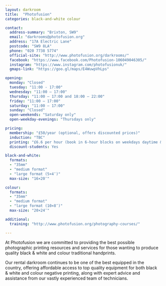 ```yaml
---
layout: darkroom
title:  "Photofusion"
categories: black-and-white colour

contact:
  address-summary: "Brixton, SW9"
  email: "darkrooms@photofusion.org"
  address: "17A Electric Lane"
  postcode: "SW9 8LA"
  phone: "020 7738 5774"
  official-site: "http://www.photofusion.org/darkrooms/"
  facebook: "https://www.facebook.com/Photofusion-106049046305/"
  instagram: "https://www.instagram.com/photofusionuk/"
  gmaps-link: "https://goo.gl/maps/E4WuwpVhLps"

opening:
  monday: "Closed"
  tuesday: "11:00 - 17:00"
  wednesday: "11:00 – 17:00"
  thursday: "11:00 – 17:00 and 18:00 – 22:00"
  friday: "11:00 – 17:00"
  saturday: "11:00 – 17:00"
  sunday: "Closed"
  open-weekends: "Saturday only"
  open-weekday-evenings: "Thursdays only"

pricing:
  membership: "£50/year (optional, offers discounted prices)"
  induction: "TBC"
  printing: "£6.6 per hour (book in 6-hour blocks on weekdays daytime & Saturdays), £7 per hour (book in 4-hour blocks on Thursday evenings)"
  discount-students: Yes

black-and-white:
  formats:
  - "35mm"
  - "medium format"
  - "large format (5×4″)"
  max-size: "16×20″"

colour:
  formats:
  - "35mm"
  - "medium format"
  - "large format (10×8″)"  
  max-size: "20×24″"

additional:
  training: "http://www.photofusion.org/photography-courses/"

---
```


At Photofusion we are committed to providing the best possible photographic printing resources and services for those wanting to produce quality black & white and colour traditional handprints.

Our rental darkroom continues to be one of the best equipped in the country, offering affordable access to top quality equipment for both black & white and colour negative printing, along with expert advice and assistance from our vastly experienced team of technicians.
